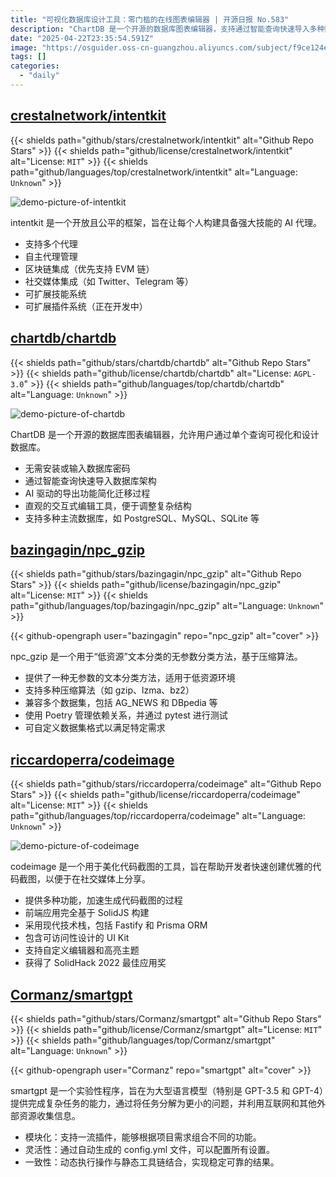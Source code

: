 ```yaml
---
title: "可视化数据库设计工具：零门槛的在线图表编辑器 | 开源日报 No.583"
description: "ChartDB 是一个开源的数据库图表编辑器，支持通过智能查询快速导入多种数据库架构，提供直观的交互式编辑工具和 AI 驱动的导出功能，无需安装或输入密码即可可视化设计数据库。"
date: "2025-04-22T23:35:54.591Z"
image: "https://osguider.oss-cn-guangzhou.aliyuncs.com/subject/f9ce124e4c59ac214c5a8d2e5179dd94.png"
tags: []
categories:
  - "daily"
---
```


## [crestalnetwork/intentkit](https://github.com/crestalnetwork/intentkit)

{{< shields path="github/stars/crestalnetwork/intentkit" alt="Github Repo Stars" >}} {{< shields path="github/license/crestalnetwork/intentkit" alt="License: `MIT`" >}} {{< shields path="github/languages/top/crestalnetwork/intentkit" alt="Language: `Unknown`" >}}

![demo-picture-of-intentkit](https://static.osguider.com/subject/github/crestalnetwork/intentkit/0695eed68d268b4d27f9b29e3d594ef3.png)

intentkit 是一个开放且公平的框架，旨在让每个人构建具备强大技能的 AI 代理。

- 支持多个代理
- 自主代理管理
- 区块链集成（优先支持 EVM 链）
- 社交媒体集成（如 Twitter、Telegram 等）
- 可扩展技能系统
- 可扩展插件系统（正在开发中）
  
## [chartdb/chartdb](https://github.com/chartdb/chartdb)

{{< shields path="github/stars/chartdb/chartdb" alt="Github Repo Stars" >}} {{< shields path="github/license/chartdb/chartdb" alt="License: `AGPL-3.0`" >}} {{< shields path="github/languages/top/chartdb/chartdb" alt="Language: `Unknown`" >}}

![demo-picture-of-chartdb](https://static.osguider.com/subject/github/chartdb/chartdb/2c21c8d9ec5b164bef1a6bdcdeb6b938.png)

ChartDB 是一个开源的数据库图表编辑器，允许用户通过单个查询可视化和设计数据库。

- 无需安装或输入数据库密码
- 通过智能查询快速导入数据库架构
- AI 驱动的导出功能简化迁移过程
- 直观的交互式编辑工具，便于调整复杂结构
- 支持多种主流数据库，如 PostgreSQL、MySQL、SQLite 等
  
## [bazingagin/npc_gzip](https://github.com/bazingagin/npc_gzip)

{{< shields path="github/stars/bazingagin/npc_gzip" alt="Github Repo Stars" >}} {{< shields path="github/license/bazingagin/npc_gzip" alt="License: `MIT`" >}} {{< shields path="github/languages/top/bazingagin/npc_gzip" alt="Language: `Unknown`" >}}

{{< github-opengraph user="bazingagin" repo="npc_gzip" alt="cover" >}}

npc_gzip 是一个用于“低资源”文本分类的无参数分类方法，基于压缩算法。

- 提供了一种无参数的文本分类方法，适用于低资源环境
- 支持多种压缩算法（如 gzip、lzma、bz2）
- 兼容多个数据集，包括 AG_NEWS 和 DBpedia 等
- 使用 Poetry 管理依赖关系，并通过 pytest 进行测试
- 可自定义数据集格式以满足特定需求
  
## [riccardoperra/codeimage](https://github.com/riccardoperra/codeimage)

{{< shields path="github/stars/riccardoperra/codeimage" alt="Github Repo Stars" >}} {{< shields path="github/license/riccardoperra/codeimage" alt="License: `MIT`" >}} {{< shields path="github/languages/top/riccardoperra/codeimage" alt="Language: `Unknown`" >}}

![demo-picture-of-codeimage](https://static.osguider.com/subject/github/riccardoperra/codeimage/459cdc02c407bbe92b5db34dc52ca838.png)

codeimage 是一个用于美化代码截图的工具，旨在帮助开发者快速创建优雅的代码截图，以便于在社交媒体上分享。

- 提供多种功能，加速生成代码截图的过程
- 前端应用完全基于 SolidJS 构建
- 采用现代技术栈，包括 Fastify 和 Prisma ORM
- 包含可访问性设计的 UI Kit
- 支持自定义编辑器和高亮主题
- 获得了 SolidHack 2022 最佳应用奖
  
## [Cormanz/smartgpt](https://github.com/Cormanz/smartgpt)

{{< shields path="github/stars/Cormanz/smartgpt" alt="Github Repo Stars" >}} {{< shields path="github/license/Cormanz/smartgpt" alt="License: `MIT`" >}} {{< shields path="github/languages/top/Cormanz/smartgpt" alt="Language: `Unknown`" >}}

{{< github-opengraph user="Cormanz" repo="smartgpt" alt="cover" >}}

smartgpt 是一个实验性程序，旨在为大型语言模型（特别是 GPT-3.5 和 GPT-4）提供完成复杂任务的能力，通过将任务分解为更小的问题，并利用互联网和其他外部资源收集信息。

- 模块化：支持一流插件，能够根据项目需求组合不同的功能。
- 灵活性：通过自动生成的 config.yml 文件，可以配置所有设置。
- 一致性：动态执行操作与静态工具链结合，实现稳定可靠的结果。
  
